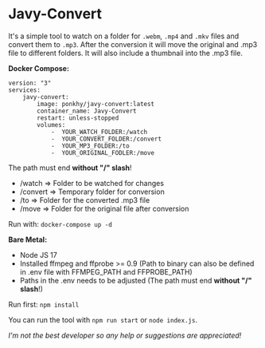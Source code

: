 #  Javy-Convert
  
It's a simple tool to watch on a folder for `.webm`, `.mp4` and `.mkv` files and convert them to `.mp3`.
After the conversion it will move the original and .mp3 file to different folders.
It will also include a thumbnail into the .mp3 file.


**Docker Compose:**

    version: "3"
    services:
    	javy-convert:
    		image: ponkhy/javy-convert:latest
    		container_name: Javy-Convert
    		restart: unless-stopped
    		volumes:
    			-  YOUR_WATCH_FOLDER:/watch
    			-  YOUR_CONVERT_FOLDER:/convert
    			-  YOUR_MP3_FOLDER:/to
    			-  YOUR_ORIGINAL_FODLER:/move

The path must end **without "/" slash**!

- /watch => Folder to be watched for changes
- /convert => Temporary folder for conversion
- /to => Folder for the converted .mp3 file
- /move => Folder for the original file after conversion

Run with: `docker-compose up -d`


**Bare Metal:**
- Node JS 17
- Installed ffmpeg and ffprobe >= 0.9 (Path to binary can also be defined in .env file with FFMPEG_PATH and FFPROBE_PATH)
- Paths in the .env needs to be adjusted (The path must end **without "/" slash**!)

Run first: `npm install`

You can run the tool with `npm run start` or `node index.js`.


*I'm not the best developer so any help or suggestions are appreciated!*
